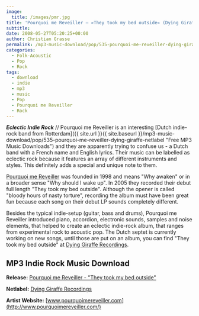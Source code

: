 ```yaml
---
image:
  title: /images/pmr.jpg
title: 'Pourquoi me Reveiller – »They took my bed outside« (Dying Giraffe Recordings)'
subtitle: 
date: 2008-05-27T05:20:25+00:00
author: Christian Grasse
permalink: /mp3-music-download/pop/535-pourquoi-me-reveiller-dying-giraffe-netlabel
categories:
  - Folk-Acoustic
  - Pop
  - Rock
tags:
  - download
  - indie
  - mp3
  - music
  - Pop
  - Pourquoi me Reveiller
  - Rock
---
```

***Eclectic Indie Rock*** // Pourquoi me Reveiller is an interesting [Dutch indie-rock band from Rotterdam]({{ site.url }}{{ site.baseurl }}/mp3-music-download/pop/535-pourquoi-me-reveiller-dying-giraffe-netlabel "Free MP3 Music Downloads") and they are apparently trying to confuse us - a Dutch band with a French name and English lyrics. Their music can be labelled as eclectic rock because it features an array of different instruments and styles. This definitely adds a special and unique note to them. <!--more-->

[Pourquoi me Reveiller](http://www.pourquoimereveiller.com/) was founded in 1998 and means "Why awaken" or in a broader sense "Why should I wake up". In 2005 they recorded their debut full length "They took my bed outside". Although the opener is called "bloody hours of nasty torture", recording the album must have been great fun because each song on their debut LP sounds completely different.

Besides the typical indie-setup (guitar, bass and drums), Pourquoi me Reveiller introduced piano, accordion, electronic sounds, samples and noise elements, that helped to create an eclectic indie-rock album, that ranges from experimental rock to acoustic pop. The Dutch septet is currently working on new songs, until those are put on an album, you can find "They took my bed outside" at [Dying Giraffe Recordings](http://dyinggiraffe-recordings.com/music.php?p=pourquoi%20me%20reveiller).

## MP3 Indie Rock Music Download

**Release:** [Pourquoi me Reveiller - "They took my bed outside"](http://dyinggiraffe-recordings.com/music.php?p=pourquoi%20me%20reveiller)
  
**Netlabel:** [Dying Giraffe Recordings](http://dyinggiraffe-recordings.com/music.php?p=pourquoi%20me%20reveiller)
  
**Artist Website:** [www.pourquoimereveiller.com](http://www.pourquoimereveiller.com/)